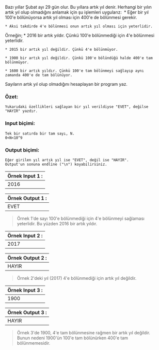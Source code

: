 ﻿Bazı yıllar Şubat ayı 29 gün olur. Bu yıllara artık yıl denir. Herhangi bir yılın artık yıl olup olmadığını anlamak için şu işlemleri uygularız:
﻿
	* Eğer bir yıl 100'e bölünüyorsa artık yıl olması için 400'e de bölünmesi gerekir.

	* Aksi takdirde 4'e bölünmesi onun artık yıl olması için yeterlidir.

Örneğin;
	* 2016 bir artık yıldır. Çünkü 100'e bölünmediği için 4'e bölünmesi yeterlidir.

	* 2015 bir artık yıl değildir. Çünkü 4'e bölünmüyor.

	* 1900 bir artık yıl değildir. Çünkü 100'e bölündüğü halde 400'e tam bölünmüyor.

	* 1600 bir artık yıldır. Çünkü 100'e tam bölünmeyi sağlayıp aynı zamanda 400'e de tam bölünüyor.

Sayıların artık yıl olup olmadığını hesaplayan bir program yaz.


### Özet:
	Yukarıdaki özellikleri sağlayan bir yıl verildiyse "EVET", değilse "HAYIR" yazdır.

### Input biçimi:
	Tek bir satırda bir tam sayı, N.
	0<N<10^9

### Output biçimi:
	Eğer girilen yıl artık yıl ise "EVET", değil ise "HAYIR".
	Output'un sonuna endline ("\n") koyabilirsiniz.

| Örnek Input 1 : |
| --------------- |
| 2016            |

| Örnek Output 1 : |
| ---------------- |
| EVET             |

>Örnek 1'de sayı 100'e bölünmediği için 4'e bölünmeyi sağlaması yeterlidir. Bu yüzden 2016 bir artık yıldır.


| Örnek Input 2 : |
| --------------- |
| 2017            |

| Örnek Output 2 : |
| ---------------- |
| HAYIR            |

>Örnek 2'deki yıl (2017) 4'e bölünmediği için artık yıl değildir.


| Örnek Input 3 : |
| --------------- |
| 1900            |

| Örnek Output 3 : |
| ---------------- |
| HAYIR            |

>Örnek 3'de 1900, 4'e tam bölünmesine rağmen bir artık yıl değildir. Bunun nedeni 1900'ün 100'e tam bölünürken 400'e tam bölünmemesidir.
